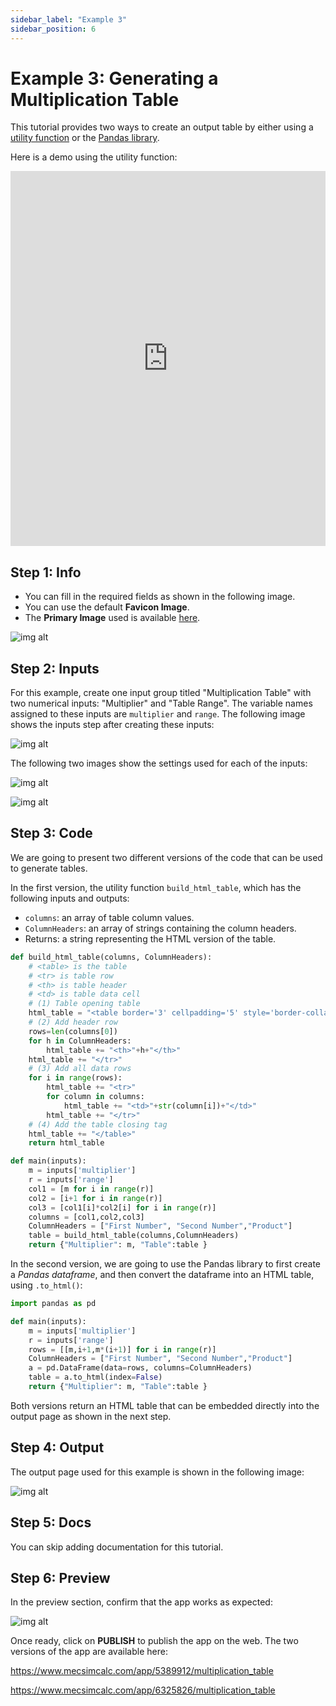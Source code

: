 ```yaml
---
sidebar_label: "Example 3"
sidebar_position: 6
---
```


# Example 3: Generating a Multiplication Table

This tutorial provides two ways to create an output table by either using a [utility function](https://www.mecsimcalc.com/app/5389912/multiplication_table) or the [Pandas library](https://www.mecsimcalc.com/app/6325826/multiplication_table).

Here is a demo using the utility function:

<div style={{width: "100%", height: "600px", overflow: "hidden"}}>
<iframe src='https://www.mecsimcalc.com/app/6325826/multiplication_table' style={{position:"relative", left:"-45px", top:"-48px"}} width="100%" height="600" title="MecSimCalc" frameborder="0"></iframe>
</div>

## Step 1: Info

- You can fill in the required fields as shown in the following image.
- You can use the default **Favicon Image**.
- The **Primary Image** used is available [here](/docs/getting-started/ex3_mult_table.png).

<div style={{textAlign: 'center'}}>

![img alt](/docs/getting-started/ex3_info.png)

</div>

## Step 2: Inputs

For this example, create one input group titled "Multiplication Table" with two numerical inputs: "Multiplier" and "Table Range". The variable names assigned to these inputs are `multiplier` and `range`. The following image shows the inputs step after creating these inputs:

<div style={{textAlign: 'center'}}>

![img alt](/docs/getting-started/ex3_inputs.png)

</div>

The following two images show the settings used for each of the inputs:

<div style={{textAlign: 'center'}}>

![img alt](/docs/getting-started/ex3_edit_input1.png)

</div>

<div style={{textAlign: 'center'}}>

![img alt](/docs/getting-started/ex3_edit_input2.png)

</div>

## Step 3: Code

We are going to present two different versions of the code that can be used to generate tables.

In the first version, the utility function `build_html_table`, which has the following inputs and outputs:

- `columns`: an array of table column values.
- `ColumnHeaders`: an array of strings containing the column headers.
- Returns: a string representing the HTML version of the table.

```python
def build_html_table(columns, ColumnHeaders):
    # <table> is the table
    # <tr> is table row
    # <th> is table header
    # <td> is table data cell
    # (1) Table opening table
    html_table = "<table border='3' cellpadding='5' style='border-collapse:collapse;'><tr>"
    # (2) Add header row
    rows=len(columns[0])
    for h in ColumnHeaders:
        html_table += "<th>"+h+"</th>"
    html_table += "</tr>"
    # (3) Add all data rows
    for i in range(rows):
        html_table += "<tr>"
        for column in columns:
            html_table += "<td>"+str(column[i])+"</td>"
        html_table += "</tr>"
    # (4) Add the table closing tag
    html_table += "</table>"
    return html_table

def main(inputs):
    m = inputs['multiplier']
    r = inputs['range']
    col1 = [m for i in range(r)]
    col2 = [i+1 for i in range(r)]
    col3 = [col1[i]*col2[i] for i in range(r)]
    columns = [col1,col2,col3]
    ColumnHeaders = ["First Number", "Second Number","Product"]
    table = build_html_table(columns,ColumnHeaders)
    return {"Multiplier": m, "Table":table }
```

In the second version, we are going to use the Pandas library to first create a _Pandas dataframe_, and then convert the dataframe into an HTML table, using `.to_html()`:

```python
import pandas as pd

def main(inputs):
    m = inputs['multiplier']
    r = inputs['range']
    rows = [[m,i+1,m*(i+1)] for i in range(r)]
    ColumnHeaders = ["First Number", "Second Number","Product"]
    a = pd.DataFrame(data=rows, columns=ColumnHeaders)
    table = a.to_html(index=False)
    return {"Multiplier": m, "Table":table }
```

Both versions return an HTML table that can be embedded directly into the output page as shown in the next step.

## Step 4: Output

The output page used for this example is shown in the following image:

<div style={{textAlign: 'center'}}>

![img alt](/docs/getting-started/ex3_outputs.png)

</div>

## Step 5: Docs

You can skip adding documentation for this tutorial.

## Step 6: Preview

In the preview section, confirm that the app works as expected:

<div style={{textAlign: 'center'}}>

![img alt](/docs/getting-started/ex3_publish.png)

</div>

Once ready, click on **PUBLISH** to publish the app on the web.
The two versions of the app are available here:

https://www.mecsimcalc.com/app/5389912/multiplication_table

https://www.mecsimcalc.com/app/6325826/multiplication_table
